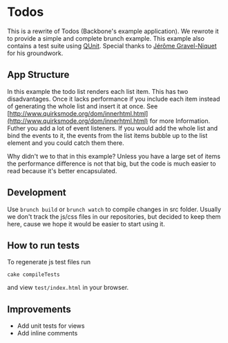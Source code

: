 # Todos

This is a rewrite of Todos (Backbone's example application). We rewrote it to provide a simple and complete brunch example. This example also contains a test suite using [QUnit](http://docs.jquery.com/Qunit). Special thanks to [Jérôme Gravel-Niquet](http://jgn.me/) for his groundwork.

## App Structure

In this example the todo list renders each list item. This has two disadvantages. Once it lacks performance if you include each item instead of generating the whole list and insert it at once. See [http://www.quirksmode.org/dom/innerhtml.html](http://www.quirksmode.org/dom/innerhtml.html) for more Information. Futher you add a lot of event listeners. If you would add the whole list and bind the events to it, the events from the list items bubble up to the list element and you could catch them there.

Why didn't we to that in this example? Unless you have a large set of items the performance difference is not that big, but the code is much easier to read because it's better encapsulated.

## Development

Use `brunch build` or `brunch watch` to compile changes in src folder.
Usually we don't track the js/css files in our repositories, but decided to keep them here, cause we hope it would be easier to start using it.

## How to run tests

To regenerate js test files run

    cake compileTests

and view `test/index.html` in your browser.

## Improvements

* Add unit tests for views
* Add inline comments
